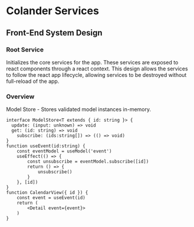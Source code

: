 # Colander Services

## Front-End System Design

### Root Service

Initializes the core services for the app. These services are exposed to react components through a react context. This design allows the services to follow the react app lifecycle, allowing services to be destroyed without full-reload of the app.

### Overview

Model Store - Stores validated model instances in-memory.

```tsx
interface ModelStore<T extends { id: string }> {
  update: (input: unknown) => void
  get: (id: string) => void
	subscribe: (ids:string[]) => (() => void)
}
function useEvent(id:string) {
	const eventModel = useModel('event')
	useEffect(() => {
		const unsubscribe = eventModel.subscribe([id])
		return () => {
			unsubscribe()
		}
	}, [id])
}
function CalendarView({ id }) {
	const event = useEvent(id)
	return (
		<Detail event={event}>
	)
}
```
